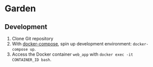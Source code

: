 # Garden

## Development

1. Clone Git repository
2. With [docker-compose](https://github.com/docker/compose), spin up development environment: `docker-compose up`.
3. Access the Docker container `web_app` with `docker exec -it CONTAINER_ID bash`.
